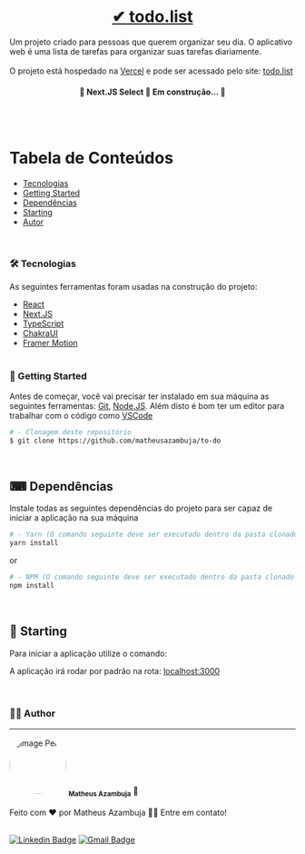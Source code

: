 <h1 align="center">
    <a href="https://pt-br.reactjs.org/">✔ todo.list</a>
</h1>

Um projeto criado para pessoas que querem organizar seu dia. O aplicativo web é uma lista de tarefas para organizar suas tarefas diariamente.
<br><br>
O projeto está hospedado na [Vercel](https://vercel.com) e pode ser acessado pelo site: [todo.list](https://to-do-eta.vercel.app/)

<h4 align="center"> 
	🚧  Next.JS Select 🚀 Em construção...  🚧
</h4><br><br>

Tabela de Conteúdos
==================
<!--ts-->
  * [Tecnologias](#-tecnologias)
  * [Getting Started](#-getting-started)
  * [Dependências](#-dependências)
  * [Starting](#-starting)
  * [Autor](#-autor)
<!--te-->
<br>

### 🛠 Tecnologias
As seguintes ferramentas foram usadas na construção do projeto:

- [React](https://pt-br.reactjs.org/)
- [Next.JS](https://nextjs.org/)
- [TypeScript](https://www.typescriptlang.org/)
- [ChakraUI](https://chakra-ui.com/)
- [Framer Motion](https://www.framer.com/motion/)
<br><br>

### 🚀 Getting Started

Antes de começar, você vai precisar ter instalado em sua máquina as seguintes ferramentas:
[Git](https://git-scm.com), [Node.JS](https://nodejs.org/en/).
Além disto é bom ter um editor para trabalhar com o código como [VSCode](https://code.visualstudio.com/)


```bash
# - Clonagem deste repositório
$ git clone https://github.com/matheusazambuja/to-do
```
<br>

## ⌨ Dependências
Instale todas as seguintes dependências do projeto para ser capaz de iniciar a aplicação na sua máquina
```bash
# - Yarn (O comando seguinte deve ser executado dentro da pasta clonado do projeto)
yarn install
```
or
```bash
# - NPM (O comando seguinte deve ser executado dentro da pasta clonado do projeto)
npm install
```
<br>

## 🚀 Starting
Para iniciar a aplicação utilize o comando:

A aplicação irá rodar por padrão na rota:
[localhost:3000](http://localhost:3000)
<br><br><br>
### 🤵🏿 Author
---
<div>
    <img style="border-radius: 50%;" src="https://avatars.githubusercontent.com/u/60441029?s=460&u=d1fb5758f1192d28b6957689b03d7d9c2f77398f&v=4" width="100px;" alt="Image Perfil" />
    <sub><b>Matheus Azambuja</b></sub> 🚀
</div>
<br>
Feito com ❤️ por Matheus Azambuja 👋🏿 Entre em contato!
<br><br>

[![Linkedin Badge](https://img.shields.io/badge/-MatheusAzambuja-blue?style=flat-square&logo=Linkedin&logoColor=white&link=https://https://www.linkedin.com/in/matheus-azambuja-9197411a1//)](https://https://www.linkedin.com/in/matheus-azambuja-9197411a1//)
[![Gmail Badge](https://img.shields.io/badge/-matheusazambuja35@gmail.com-c14438?style=flat-square&logo=Gmail&logoColor=white&link=mailto:matheusazambuja35@gmail.com)](mailto:matheusazambuja35@gmail.com)